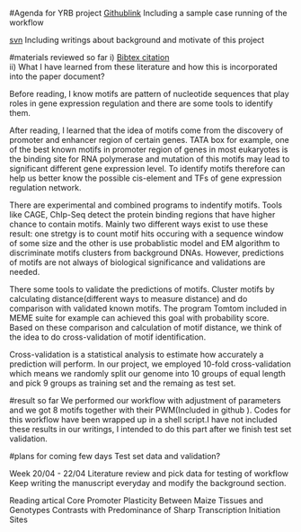 #Agenda for YRB project
[Githublink](https://github.com/xianyao710/YRB_Capstone) Including a sample case running of the workflow

[svn](http://brendelgroup.org/svn/doc/YRB/trunk/) 
Including writings about background and motivate of this project

#materials reviewed so far
i) [Bibtex citation](http://brendelgroup.org/svn/doc/YRB/trunk/YRB16.bib) </br>
ii) What I have learned from these literature and how this is incorporated into the paper document? </br>

Before reading, I know motifs are pattern of nucleotide sequences that play roles in gene expression regulation and there are some tools to identify them.

After reading, I learned that the idea of motifs come from the discovery of promoter and enhancer region of certain genes. TATA box for example, one of the best known motifs in promoter region of genes in most eukaryotes is the binding site for RNA polymerase and mutation of this motifs may lead to significant different gene expression level. To identify motifs therefore can help us better know the possible cis-element and TFs of gene expression regulation network.

There are experimental and combined programs to indentify motifs. Tools like CAGE, ChIp-Seq detect the protein binding regions that have higher chance to contain motifs.
Mainly two different ways exist to use these result: one stretgy is to count motif hits occuring with a sequence window of some size and the other is use probablistic model and EM algorithm to discriminate motifs clusters from background DNAs. However, predictions of motifs are not always of biological significance and validations are needed. 

There some tools to validate the predictions of motifs. Cluster motifs by calculating distance(different ways to measure distance) and do comparison with validated known motifs. The program Tomtom included in MEME suite for example can achieved this goal with probability score. Based on these comparison and calculation of motif distance, we think of the idea to do cross-validation of motif identification.

Cross-validation is a statistical analysis to estimate how accurately a prediction will perform. In our project, we employed 10-fold cross-validation which means we randomly split our genome into 10 groups of equal length and pick 9 groups as training set and the remaing as test set.

#result so far
We performed our workflow with adjustment of parameters and we got 8 motifs together with their PWM(Included in github ). Codes for this workflow have been wrapped up in a shell script.I have not included these results in our writings, I intended to do this part after we finish test set validation. 

#plans for coming few days
Test set data and validation?


Week 20/04 - 22/04
Literature review and pick data for testing of workflow
Keep writing the manuscript everyday and modify the background section.

Reading artical 
Core Promoter Plasticity Between Maize Tissues and Genotypes Contrasts with Predominance of Sharp Transcription Initiation Sites

